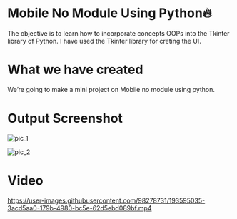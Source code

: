# Mobile No Module Using Python🔥

The objective is to learn how to incorporate concepts OOPs into the Tkinter library of Python. I have used the Tkinter library for creting the UI.

# What we have created

We’re going to make a mini project on Mobile no module using python.

# Output Screenshot

![pic_1](https://user-images.githubusercontent.com/98278731/193594916-d75a06e7-b644-4b73-a420-7f7075c7beb8.png)


![pic_2](https://user-images.githubusercontent.com/98278731/193594982-90af8810-fd04-4010-9e19-12acaccb289c.png)


# Video

https://user-images.githubusercontent.com/98278731/193595035-3acd5aa0-179b-4980-bc5e-62d5ebd089bf.mp4


